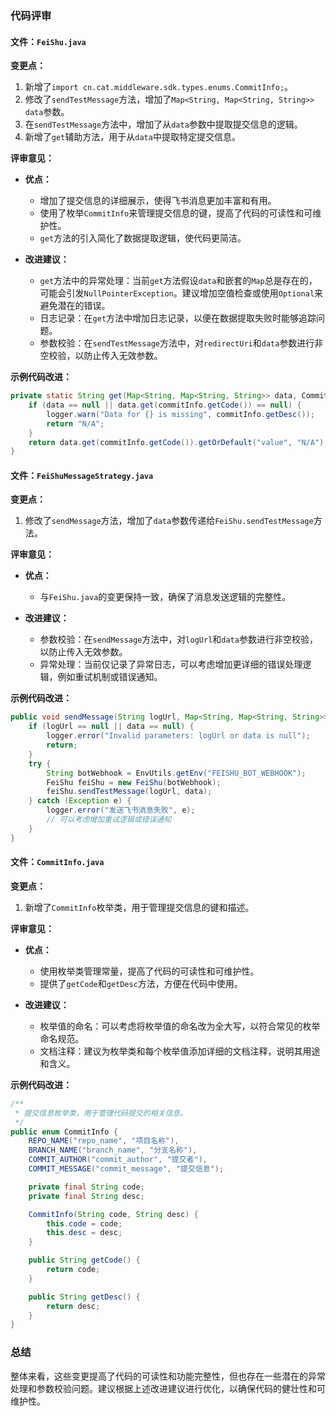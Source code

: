 ### 代码评审

#### 文件：`FeiShu.java`

**变更点：**
1. 新增了`import cn.cat.middleware.sdk.types.enums.CommitInfo;`。
2. 修改了`sendTestMessage`方法，增加了`Map<String, Map<String, String>> data`参数。
3. 在`sendTestMessage`方法中，增加了从`data`参数中提取提交信息的逻辑。
4. 新增了`get`辅助方法，用于从`data`中提取特定提交信息。

**评审意见：**
- **优点：**
  - 增加了提交信息的详细展示，使得飞书消息更加丰富和有用。
  - 使用了枚举`CommitInfo`来管理提交信息的键，提高了代码的可读性和可维护性。
  - `get`方法的引入简化了数据提取逻辑，使代码更简洁。

- **改进建议：**
  - `get`方法中的异常处理：当前`get`方法假设`data`和嵌套的`Map`总是存在的，可能会引发`NullPointerException`。建议增加空值检查或使用`Optional`来避免潜在的错误。
  - 日志记录：在`get`方法中增加日志记录，以便在数据提取失败时能够追踪问题。
  - 参数校验：在`sendTestMessage`方法中，对`redirectUri`和`data`参数进行非空校验，以防止传入无效参数。

**示例代码改进：**
```java
private static String get(Map<String, Map<String, String>> data, CommitInfo commitInfo) {
    if (data == null || data.get(commitInfo.getCode()) == null) {
        logger.warn("Data for {} is missing", commitInfo.getDesc());
        return "N/A";
    }
    return data.get(commitInfo.getCode()).getOrDefault("value", "N/A");
}
```

#### 文件：`FeiShuMessageStrategy.java`

**变更点：**
1. 修改了`sendMessage`方法，增加了`data`参数传递给`FeiShu.sendTestMessage`方法。

**评审意见：**
- **优点：**
  - 与`FeiShu.java`的变更保持一致，确保了消息发送逻辑的完整性。

- **改进建议：**
  - 参数校验：在`sendMessage`方法中，对`logUrl`和`data`参数进行非空校验，以防止传入无效参数。
  - 异常处理：当前仅记录了异常日志，可以考虑增加更详细的错误处理逻辑，例如重试机制或错误通知。

**示例代码改进：**
```java
public void sendMessage(String logUrl, Map<String, Map<String, String>> data) {
    if (logUrl == null || data == null) {
        logger.error("Invalid parameters: logUrl or data is null");
        return;
    }
    try {
        String botWebhook = EnvUtils.getEnv("FEISHU_BOT_WEBHOOK");
        FeiShu feiShu = new FeiShu(botWebhook);
        feiShu.sendTestMessage(logUrl, data);
    } catch (Exception e) {
        logger.error("发送飞书消息失败", e);
        // 可以考虑增加重试逻辑或错误通知
    }
}
```

#### 文件：`CommitInfo.java`

**变更点：**
1. 新增了`CommitInfo`枚举类，用于管理提交信息的键和描述。

**评审意见：**
- **优点：**
  - 使用枚举类管理常量，提高了代码的可读性和可维护性。
  - 提供了`getCode`和`getDesc`方法，方便在代码中使用。

- **改进建议：**
  - 枚举值的命名：可以考虑将枚举值的命名改为全大写，以符合常见的枚举命名规范。
  - 文档注释：建议为枚举类和每个枚举值添加详细的文档注释，说明其用途和含义。

**示例代码改进：**
```java
/**
 * 提交信息枚举类，用于管理代码提交的相关信息。
 */
public enum CommitInfo {
    REPO_NAME("repo_name", "项目名称"),
    BRANCH_NAME("branch_name", "分支名称"),
    COMMIT_AUTHOR("commit_author", "提交者"),
    COMMIT_MESSAGE("commit_message", "提交信息");

    private final String code;
    private final String desc;

    CommitInfo(String code, String desc) {
        this.code = code;
        this.desc = desc;
    }

    public String getCode() {
        return code;
    }

    public String getDesc() {
        return desc;
    }
}
```

### 总结
整体来看，这些变更提高了代码的可读性和功能完整性，但也存在一些潜在的异常处理和参数校验问题。建议根据上述改进建议进行优化，以确保代码的健壮性和可维护性。